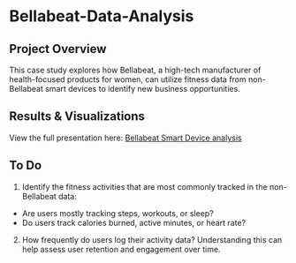 # Bellabeat-Data-Analysis
## Project Overview
This case study explores how Bellabeat, a high-tech manufacturer of health-focused products for women, can utilize fitness data from non-Bellabeat smart devices to identify new business opportunities.
## Results & Visualizations
View the full presentation here: [Bellabeat Smart Device analysis](https://docs.google.com/presentation/d/1tuwBoV5vEnYOqb0ykqGRgVYJcBSyLUwlN_2ZXNWeyVY/edit?usp=sharing)

## To Do
1. Identify the fitness activities that are most commonly tracked in the non-Bellabeat data:
- Are users mostly tracking steps, workouts, or sleep?
- Do users track calories burned, active minutes, or heart rate?
2. How frequently do users log their activity data? Understanding this can help assess user retention and engagement over time.








